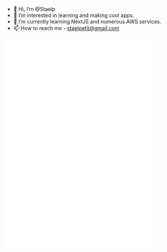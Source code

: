 - 👋 Hi, I’m @Staelp
- 👀 I’m interested in learning and making cool apps.
- 🌱 I’m currently learning NextJS and numerous AWS services.
- 📫 How to reach me - staelpetit@gmail.com

<img align="center" src="/github-metrics.svg" alt="Metrics" width="400">

<!---
Staelp/Staelp is a ✨ special ✨ repository because its `README.md` (this file) appears on your GitHub profile.
You can click the Preview link to take a look at your changes.
--->
